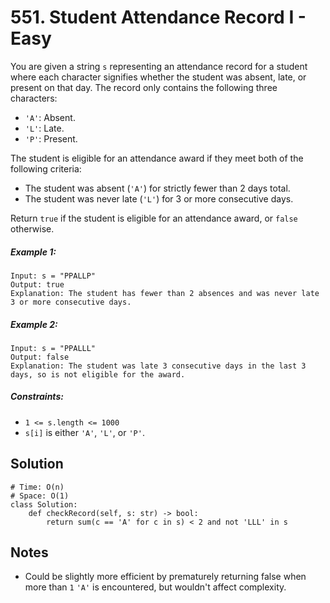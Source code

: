# 551. Student Attendance Record I - Easy

You are given a string `s` representing an attendance record for a student where each character signifies whether the student was absent, late, or present on that day. The record only contains the following three characters:

- `'A'`: Absent.
- `'L'`: Late.
- `'P'`: Present.

The student is eligible for an attendance award if they meet both of the following criteria:

- The student was absent (`'A'`) for strictly fewer than 2 days total.
- The student was never late (`'L'`) for 3 or more consecutive days.

Return `true` if the student is eligible for an attendance award, or `false` otherwise.

##### Example 1:

```
Input: s = "PPALLP"
Output: true
Explanation: The student has fewer than 2 absences and was never late 3 or more consecutive days.
```

##### Example 2:

```
Input: s = "PPALLL"
Output: false
Explanation: The student was late 3 consecutive days in the last 3 days, so is not eligible for the award.
```

##### Constraints:

- `1 <= s.length <= 1000`
- `s[i]` is either `'A'`, `'L'`, or `'P'`.

## Solution

```
# Time: O(n)
# Space: O(1)
class Solution:
    def checkRecord(self, s: str) -> bool:
        return sum(c == 'A' for c in s) < 2 and not 'LLL' in s
```

## Notes
- Could be slightly more efficient by prematurely returning false when more than `1` `'A'` is encountered, but wouldn't affect complexity.